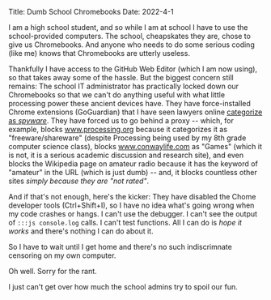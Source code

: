 Title: Dumb School Chromebooks
Date: 2022-4-1

I am a high school student, and so while I am at school I have to use the school-provided computers. The school, cheapskates they are, chose to give us Chromebooks. And anyone who needs to do some serious coding (like me) knows that Chromebooks are utterly useless.

Thankfully I have access to the GitHub Web Editor (which I am now using), so that takes away some of the hassle. But the biggest concern still remains: The school IT administrator has practically locked down our Chromebooks so that we can't do anything useful with what little processing power these ancient devices have. They have force-installed Chrome extensions (GoGuardian) that I have seen lawyers online [categorize as *spyware*](https://www.bloomberg.com/news/features/2021-10-28/how-goguardian-ai-spyware-took-over-schools-student-devices-during-covid). They have forced us to go behind a proxy -- which, for example, blocks www.processing.org because it categorizes it as "freeware/shareware" (despite Processing being used by my 8th grade computer science class), blocks www.conwaylife.com as "Games" (which it is not, it is a serious academic discussion and research site), and even blocks the Wikipedia page on amateur radio because it has the keyword of "amateur" in the URL (which is just dumb) -- and, it blocks countless other sites *simply because they are "not rated"*.

And if that's not enough, here's the kicker: They have disabled the Chome developer tools (Ctrl+Shift+I), so I have no idea what's going wrong when my code crashes or hangs. I can't use the debugger. I can't see the output of `:::js console.log` calls. I can't test functions. All I can do is *hope it works* and there's nothing I can do about it.

So I have to wait until I get home and there's no such indiscrimnate censoring on my own computer.

Oh well. Sorry for the rant.

I just can't get over how much the school admins try to spoil our fun.
